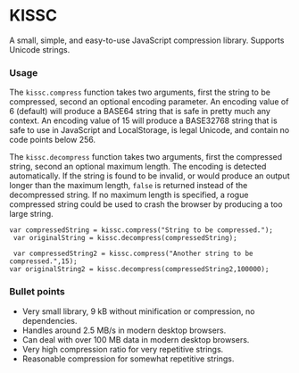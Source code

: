 # KISSC
A small, simple, and easy-to-use JavaScript compression library. Supports Unicode strings.

### Usage
The `kissc.compress` function takes two arguments, first the string to be compressed, second an optional encoding parameter. An encoding value of 6 (default) will produce a BASE64 string that is safe in pretty much any context. An encoding value of 15 will produce a BASE32768 string that is safe to use in JavaScript and LocalStorage, is legal Unicode, and contain no code points below 256.

The `kissc.decompress` function takes two arguments, first the compressed string, second an optional maximum length. The encoding is detected automatically. If the string is found to be invalid, or would produce an output longer than the maximum length, `false` is returned instead of the decompressed string. If no maximum length is specified, a rogue compressed string could be used to crash the browser by producing a too large string.

    var compressedString = kissc.compress("String to be compressed.");
	 var originalString = kissc.decompress(compressedString);
	 
	 var compressedString2 = kissc.compress("Another string to be compressed.",15);
    var originalString2 = kissc.decompress(compressedString2,100000);

### Bullet points
* Very small library, 9 kB without minification or compression, no dependencies.
* Handles around 2.5 MB/s in modern desktop browsers.
* Can deal with over 100 MB data in modern desktop browsers.
* Very high compression ratio for very repetitive strings.
* Reasonable compression for somewhat repetitive strings.